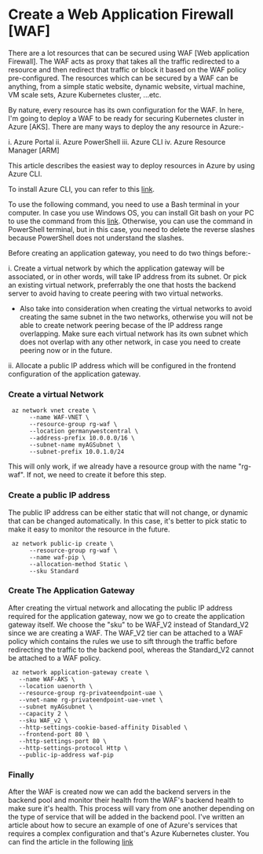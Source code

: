 # Create a Web Application Firewall [WAF]

There are a lot resources that can be secured using WAF [Web application Firewall]. The WAF acts as proxy that takes all the traffic redirected to a resource and then redirect that traffic or block it based on the WAF policy pre-configured. The resources which can be secured by a WAF can be anything, from a simple static website, dynamic website, virtual machine, VM scale sets, Azure Kubernetes cluster, ...etc. 

By nature, every resource has its own configuration for the WAF. In here, I'm going to deploy a WAF to be ready for securing Kubernetes cluster in Azure [AKS]. There are many ways to deploy the any resource in Azure:-

i. Azure Portal
ii. Azure PowerShell
iii. Azure CLI
iv. Azure Resource Manager [ARM]

This article describes the easiest way to deploy resources in Azure by using Azure CLI. 

To install Azure CLI, you can refer to this [link](https://docs.microsoft.com/en-us/cli/azure/install-azure-cli).

To use the following command, you need to use a Bash terminal in your computer. In case you use Windows OS, you can install Git bash on your PC to use the command from this [link](https://git-scm.com/downloads). Otherwise, you can use the command in PowerShell terminal, but in this case, you need to delete the reverse slashes because PowerShell does not understand the slashes.

Before creating an application gateway, you need to do two things before:-

i. Create a virtual network by which the application gateway will be associated, or in other words, will take IP address from its subnet. Or pick an existing virtual network, preferrably the one that hosts the backend server to avoid having to create peering with two virtual networks.

- Also take into consideration when creating the virtual networks to avoid creating the same subnet in the two networks, otherwise you will not be able to create network peering becase of the IP address range overlapping. Make sure each virtual network has its own subnet which does not overlap with any other network, in case you need to create peering now or in the future.

ii. Allocate a public IP address which will be configured in the frontend configuration of the application gateway.

### Create a virtual Network

     az network vnet create \
          --name WAF-VNET \
          --resource-group rg-waf \
          --location germanywestcentral \
          --address-prefix 10.0.0.0/16 \
          --subnet-name myAGSubnet \
          --subnet-prefix 10.0.1.0/24

This will only work, if we already have a resource group with the name "rg-waf". If not, we need to create it before this step.


### Create a public IP address

The public IP address can be either static that will not change, or dynamic that can be changed automatically. In this case, it's better to pick static to make it easy to monitor the resource in the future.


     az network public-ip create \
          --resource-group rg-waf \
          --name waf-pip \
          --allocation-method Static \
          --sku Standard


### Create The Application Gateway

After creating the virtual network and allocating the public IP address required for the application gateway, now we go to create the application gateway itself.
We choose the "sku" to be WAF_V2 instead of Standard_V2 since we are creating a WAF. The WAF_V2 tier can be attached to a WAF policy which contains the rules we use to sift through the traffic before redirecting the traffic to the backend pool, whereas the Standard_V2 cannot be attached to a WAF policy.


     az network application-gateway create \
       --name WAF-AKS \
       --location uaenorth \
       --resource-group rg-privateendpoint-uae \
       --vnet-name rg-privateendpoint-uae-vnet \
       --subnet myAGsubnet \
       --capacity 2 \
       --sku WAF_v2 \
       --http-settings-cookie-based-affinity Disabled \
       --frontend-port 80 \
       --http-settings-port 80 \
       --http-settings-protocol Http \
       --public-ip-address waf-pip


### Finally

After the WAF is created now we can add the backend servers in the backend pool and monitor their health from the WAF's backend health to make sure it's health.
This process will vary from one another depending on the type of service that will be added in the backend pool. I've written an article about how to secure an example of one of Azure's services that requires a complex configuration and that's Azure Kubernetes cluster. You can find the article in the following [link](https://github.com/Hazemwaddah/Azure_Security/tree/main/AKS%20with%20WAF)


